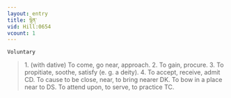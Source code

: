 ```yaml
---
layout: entry
title: སྙེན་
vid: Hill:0654
vcount: 1
---
```

`Voluntary` 
> 1\.
 (with dative) To come, go near, approach\.
 2\.
 To gain, procure\.
 3\.
 To propitiate, soothe, satisfy (e\.
g\.
 a deity)\.
 4\.
 To accept, receive, admit CD\.
 To cause to be close, near, to bring nearer DK\.
 To bow in a place near to DS\.
 To attend upon, to serve, to practice TC\.

